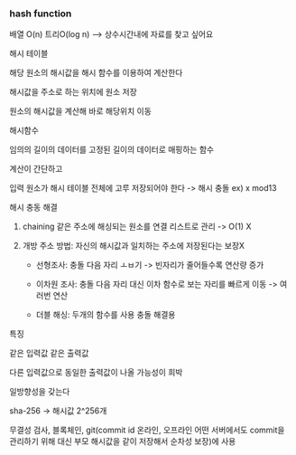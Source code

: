 ### hash function

배열 O(n) 트리O(log n) --> 상수시간내에 자료를 찾고 싶어요

해시 테이블

해당 원소의 해시값을 해시 함수를 이용하여 계산한다

해시값을 주소로 하는 위치에 원소 저장

원소의 해시값을 계산해 바로 해당위치 이동 

해시함수

임의의 길이의 데이터를 고정된 길이의 데이터로 매핑하는 함수

계산이 간단하고

입력 원소가 해시 테이블 전체에 고루 저장되어야 한다 -> 해시 충돌 ex) x mod13

해시 충동 해결 

1. chaining 같은 주소에 해싱되는 원소를 연결 리스트로 관리 -> O(1) X

2. 개방 주소 방법: 자신의 해시값과 일치하는 주소에 저장된다는 보장X
   
   - 선형조사: 충돌 다음 자리 ㅗㅂ기 -> 빈자리가 줄어들수록 연산량 증가
   
   - 이차원 조사: 충돌 다음 자리 대신 이차 함수로 보는 자리를 빠르게 이동 -> 여러번 연산
   
   - 더블 해싱: 두개의 함수를 사용 충돌 해결용 

특징

같은 입력값 같은 출력값

다른 입력값으로 동일한 출력값이 나올 가능성이 희박

일방향성을 갖는다

sha-256 -> 해시값 2^256개

무결성 검사, 블록체인,  git(commit id 온라인, 오프라인 어떤 서버에서도 commit을 관리하기 위해 대신 부모 해시값을 같이 저장해서 순차성 보장)에 사용
